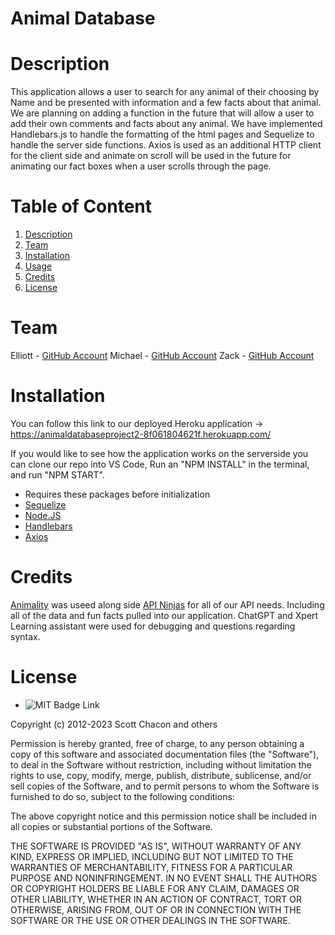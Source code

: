 # Animal Database

# Description

This application allows a user to search for any animal of their choosing by Name and be presented with information and a few facts about that animal. We are planning on adding a function in the future that will allow a user to add their own comments and facts about any animal. We have implemented Handlebars.js to handle the formatting of the html pages and Sequelize to handle the server side functions. Axios is used as an additional HTTP client for the client side and animate on scroll will be used in the future for animating our fact boxes when a user scrolls through the page.

# Table of Content

1. [Description](#description)
2. [Team](#team)
3. [Installation](#installation)
4. [Usage](#usage)
5. [Credits](#credits)
6. [License](#license)


# Team

Elliott - [GitHub Account](https://github.com/Silverfoot42)
Michael - [GitHub Account](https://github.com/MArrasmith)
Zack - [GitHub Account](https://github.com/ZBurnell)


# Installation
 
 You can follow this link to our deployed Heroku application -> https://animaldatabaseproject2-8f061804621f.herokuapp.com/

 If you would like to see how the application works on the serverside you can clone our repo into VS Code, Run an "NPM INSTALL" in the terminal, and run "NPM START". 

* Requires these packages before initialization
* [Sequelize](https://www.npmjs.com/package/sequelize)
* [Node.JS](https://nodejs.org/en)
* [Handlebars](https://handlebarsjs.com/) 
* [Axios](https://axios-http.com/)
   

# Credits

[Animality](https://animality.xyz/) was useed along side [API Ninjas](https://api-ninjas.com) for all of our API needs. Including all of the data and fun facts pulled into our application. ChatGPT and Xpert Learning assistant were used for debugging and questions regarding syntax.


# License

* ![MIT Badge Link](https://img.shields.io/badge/License-MIT-yellow.svg)


Copyright (c) 2012-2023 Scott Chacon and others

Permission is hereby granted, free of charge, to any person obtaining
a copy of this software and associated documentation files (the
"Software"), to deal in the Software without restriction, including
without limitation the rights to use, copy, modify, merge, publish,
distribute, sublicense, and/or sell copies of the Software, and to
permit persons to whom the Software is furnished to do so, subject to
the following conditions:

The above copyright notice and this permission notice shall be
included in all copies or substantial portions of the Software.

THE SOFTWARE IS PROVIDED "AS IS", WITHOUT WARRANTY OF ANY KIND,
EXPRESS OR IMPLIED, INCLUDING BUT NOT LIMITED TO THE WARRANTIES OF
MERCHANTABILITY, FITNESS FOR A PARTICULAR PURPOSE AND
NONINFRINGEMENT. IN NO EVENT SHALL THE AUTHORS OR COPYRIGHT HOLDERS BE
LIABLE FOR ANY CLAIM, DAMAGES OR OTHER LIABILITY, WHETHER IN AN ACTION
OF CONTRACT, TORT OR OTHERWISE, ARISING FROM, OUT OF OR IN CONNECTION
WITH THE SOFTWARE OR THE USE OR OTHER DEALINGS IN THE SOFTWARE.
    


